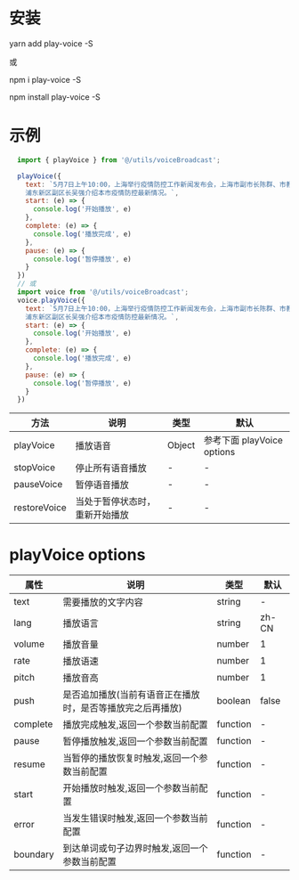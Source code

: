# 安装
yarn add play-voice -S

或

npm i play-voice -S

npm install play-voice -S

# 示例
```js
  import { playVoice } from '@/utils/voiceBroadcast';

  playVoice({
    text: `5月7日上午10:00，上海举行疫情防控工作新闻发布会，上海市副市长陈群、市教委主任王平、市卫生健康委副主任赵丹丹、
    浦东新区副区长吴强介绍本市疫情防控最新情况。`,
    start: (e) => {
      console.log('开始播放', e)
    },
    complete: (e) => {
      console.log('播放完成', e)
    },
    pause: (e) => {
      console.log('暂停播放', e)
    }
  })
  // 或
  import voice from '@/utils/voiceBroadcast';
  voice.playVoice({
    text: `5月7日上午10:00，上海举行疫情防控工作新闻发布会，上海市副市长陈群、市教委主任王平、市卫生健康委副主任赵丹丹、
    浦东新区副区长吴强介绍本市疫情防控最新情况。`,
    start: (e) => {
      console.log('开始播放', e)
    },
    complete: (e) => {
      console.log('播放完成', e)
    },
    pause: (e) => {
      console.log('暂停播放', e)
    }
  })

```

| 方法               | 说明                            | 类型    | 默认        |
| ----------------- | ------------------------------- | -------- | -------------- |
| playVoice         |  播放语音                        | Object   | 参考下面 playVoice options  |
| stopVoice         | 停止所有语音播放                  | -        | -         |
| pauseVoice        | 暂停语音播放                      | -        | -         |
| restoreVoice      | 当处于暂停状态时，重新开始播放     | -        | -         |

# playVoice options

| 属性           | 说明                             | 类型      | 默认       |
| -------------- | -------------------------------- | -------- | ----------- |
| text           | 需要播放的文字内容                | string   | -           |
| lang           | 播放语言                          | string   | zh-CN      |
| volume         | 播放音量                          | number   | 1         |
| rate           | 播放语速                          | number   | 1         |
| pitch          | 播放音高                          | number   | 1         |
| push           | 是否追加播放(当前有语音正在播放时，是否等播放完之后再播放)  | boolean        | false         |
| complete       | 播放完成触发,返回一个参数当前配置   | function | -         |
| pause          | 暂停播放触发,返回一个参数当前配置   | function        | -         |
| resume         | 当暂停的播放恢复时触发,返回一个参数当前配置  | function        | -         |
| start          | 开始播放时触发,返回一个参数当前配置   | function        | -         |
| error          | 当发生错误时触发,返回一个参数当前配置  | function        | -         |
| boundary       | 到达单词或句子边界时触发,返回一个参数当前配置 | function        | -         |